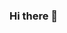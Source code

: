 ### Hi there 👋

<!--
**Makotache/makotache** is a ✨ _special_ ✨ repository because its `README.md` (this file) appears on your GitHub profile.

Here are some ideas to get you started:

- 🔭 I’m currently working on some project
- 🌱 I’m currently learning more about C# and Unity
- 👯 I’m looking to collaborate on a Open World project
- 🤔 I’m looking for help with nothing actualy
- 💬 Ask me about C#
- 📫 How to reach me: Discord Makotache#6074
- 😄 Pronouns: ...
- ⚡ Fun fact: ...
-->
